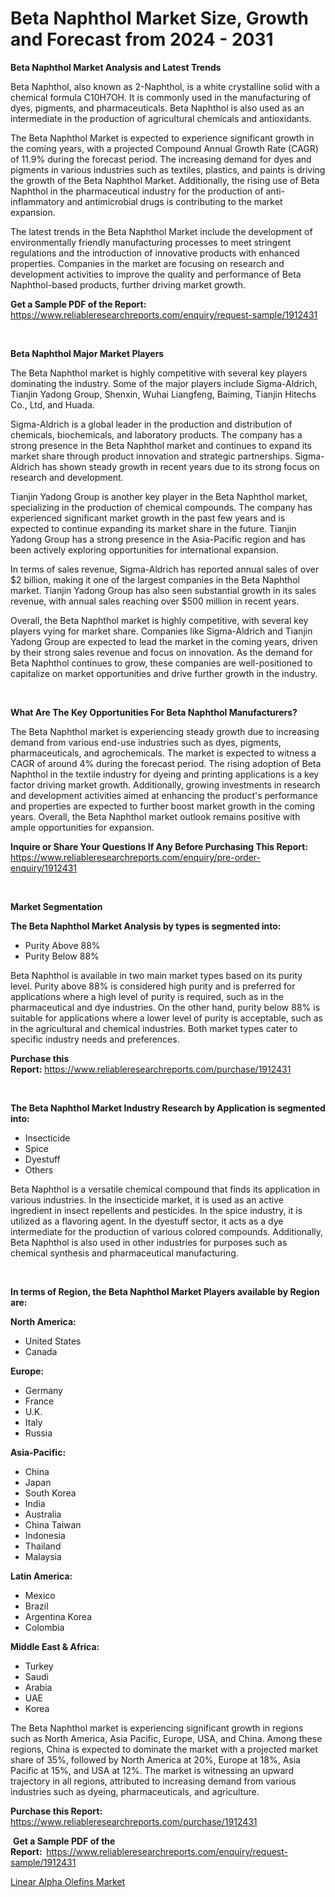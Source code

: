 <p><h1>Beta Naphthol Market Size, Growth and Forecast from 2024 - 2031</h1></p><p><strong>Beta Naphthol Market Analysis and Latest Trends</strong></p>
<p><p>Beta Naphthol, also known as 2-Naphthol, is a white crystalline solid with a chemical formula C10H7OH. It is commonly used in the manufacturing of dyes, pigments, and pharmaceuticals. Beta Naphthol is also used as an intermediate in the production of agricultural chemicals and antioxidants.</p><p>The Beta Naphthol Market is expected to experience significant growth in the coming years, with a projected Compound Annual Growth Rate (CAGR) of 11.9% during the forecast period. The increasing demand for dyes and pigments in various industries such as textiles, plastics, and paints is driving the growth of the Beta Naphthol Market. Additionally, the rising use of Beta Naphthol in the pharmaceutical industry for the production of anti-inflammatory and antimicrobial drugs is contributing to the market expansion.</p><p>The latest trends in the Beta Naphthol Market include the development of environmentally friendly manufacturing processes to meet stringent regulations and the introduction of innovative products with enhanced properties. Companies in the market are focusing on research and development activities to improve the quality and performance of Beta Naphthol-based products, further driving market growth.</p></p>
<p><strong>Get a Sample PDF of the Report:&nbsp;</strong> <a href="https://www.reliableresearchreports.com/enquiry/request-sample/1912431">https://www.reliableresearchreports.com/enquiry/request-sample/1912431</a></p>
<p>&nbsp;</p>
<p><strong>Beta Naphthol Major Market Players</strong></p>
<p><p>The Beta Naphthol market is highly competitive with several key players dominating the industry. Some of the major players include Sigma-Aldrich, Tianjin Yadong Group, Shenxin, Wuhai Liangfeng, Baiming, Tianjin Hitechs Co., Ltd, and Huada. </p><p>Sigma-Aldrich is a global leader in the production and distribution of chemicals, biochemicals, and laboratory products. The company has a strong presence in the Beta Naphthol market and continues to expand its market share through product innovation and strategic partnerships. Sigma-Aldrich has shown steady growth in recent years due to its strong focus on research and development.</p><p>Tianjin Yadong Group is another key player in the Beta Naphthol market, specializing in the production of chemical compounds. The company has experienced significant market growth in the past few years and is expected to continue expanding its market share in the future. Tianjin Yadong Group has a strong presence in the Asia-Pacific region and has been actively exploring opportunities for international expansion.</p><p>In terms of sales revenue, Sigma-Aldrich has reported annual sales of over $2 billion, making it one of the largest companies in the Beta Naphthol market. Tianjin Yadong Group has also seen substantial growth in its sales revenue, with annual sales reaching over $500 million in recent years.</p><p>Overall, the Beta Naphthol market is highly competitive, with several key players vying for market share. Companies like Sigma-Aldrich and Tianjin Yadong Group are expected to lead the market in the coming years, driven by their strong sales revenue and focus on innovation. As the demand for Beta Naphthol continues to grow, these companies are well-positioned to capitalize on market opportunities and drive further growth in the industry.</p></p>
<p>&nbsp;</p>
<p><strong>What Are The Key Opportunities For Beta Naphthol Manufacturers?</strong></p>
<p><p>The Beta Naphthol market is experiencing steady growth due to increasing demand from various end-use industries such as dyes, pigments, pharmaceuticals, and agrochemicals. The market is expected to witness a CAGR of around 4% during the forecast period. The rising adoption of Beta Naphthol in the textile industry for dyeing and printing applications is a key factor driving market growth. Additionally, growing investments in research and development activities aimed at enhancing the product's performance and properties are expected to further boost market growth in the coming years. Overall, the Beta Naphthol market outlook remains positive with ample opportunities for expansion.</p></p>
<p><strong>Inquire or Share Your Questions If Any Before Purchasing This Report:</strong> <a href="https://www.reliableresearchreports.com/enquiry/pre-order-enquiry/1912431">https://www.reliableresearchreports.com/enquiry/pre-order-enquiry/1912431</a></p>
<p>&nbsp;</p>
<p><strong>Market Segmentation</strong></p>
<p><strong>The Beta Naphthol Market Analysis by types is segmented into:</strong></p>
<p><ul><li>Purity Above 88%</li><li>Purity Below 88%</li></ul></p>
<p><p>Beta Naphthol is available in two main market types based on its purity level. Purity above 88% is considered high purity and is preferred for applications where a high level of purity is required, such as in the pharmaceutical and dye industries. On the other hand, purity below 88% is suitable for applications where a lower level of purity is acceptable, such as in the agricultural and chemical industries. Both market types cater to specific industry needs and preferences.</p></p>
<p><strong>Purchase this Report:&nbsp;</strong><a href="https://www.reliableresearchreports.com/purchase/1912431">https://www.reliableresearchreports.com/purchase/1912431</a></p>
<p>&nbsp;</p>
<p><strong>The Beta Naphthol Market Industry Research by Application is segmented into:</strong></p>
<p><ul><li>Insecticide</li><li>Spice</li><li>Dyestuff</li><li>Others</li></ul></p>
<p><p>Beta Naphthol is a versatile chemical compound that finds its application in various industries. In the insecticide market, it is used as an active ingredient in insect repellents and pesticides. In the spice industry, it is utilized as a flavoring agent. In the dyestuff sector, it acts as a dye intermediate for the production of various colored compounds. Additionally, Beta Naphthol is also used in other industries for purposes such as chemical synthesis and pharmaceutical manufacturing.</p></p>
<p>&nbsp;</p>
<p><strong>In terms of Region, the Beta Naphthol Market Players available by Region are:</strong></p>
<p>
    <p> <strong> North America: </strong>
        <ul>
            <li>United States</li>
            <li>Canada</li>
        </ul>
        </p> 
    <p> <strong> Europe: </strong>
        <ul>
            <li>Germany</li>
            <li>France</li>
            <li>U.K.</li>
            <li>Italy</li>
            <li>Russia</li>
        </ul>
        </p> 
    <p> <strong> Asia-Pacific: </strong>
        <ul>
            <li>China</li>
            <li>Japan</li>
            <li>South Korea</li>
            <li>India</li>
            <li>Australia</li>
            <li>China Taiwan</li>
            <li>Indonesia</li>
            <li>Thailand</li>
            <li>Malaysia</li>
        </ul>
        </p> 
    <p> <strong> Latin America: </strong>
        <ul>
            <li>Mexico</li>
            <li>Brazil</li>
            <li>Argentina Korea</li>
            <li>Colombia</li>
        </ul>
        </p> 
    <p> <strong> Middle East & Africa: </strong>
        <ul>
            <li>Turkey</li>
            <li>Saudi</li>
            <li>Arabia</li>
            <li>UAE</li>
            <li>Korea</li>
        </ul>
    </p>
    </p>
<p><p>The Beta Naphthol market is experiencing significant growth in regions such as North America, Asia Pacific, Europe, USA, and China. Among these regions, China is expected to dominate the market with a projected market share of 35%, followed by North America at 20%, Europe at 18%, Asia Pacific at 15%, and USA at 12%. The market is witnessing an upward trajectory in all regions, attributed to increasing demand from various industries such as dyeing, pharmaceuticals, and agriculture.</p></p>
<p><strong>Purchase this Report: </strong><a href="https://www.reliableresearchreports.com/purchase/1912431">https://www.reliableresearchreports.com/purchase/1912431</a></p>
<p>&nbsp;<strong>Get a Sample PDF of the Report:&nbsp;&nbsp;</strong><a href="https://www.reliableresearchreports.com/enquiry/request-sample/1912431">https://www.reliableresearchreports.com/enquiry/request-sample/1912431</a></p>
<p><strong></strong></p>
<p><p><a href="https://silk-columnist-571.notion.site/Linear-Alpha-Olefins-Market-Size-2024-2031-Global-Industrial-Analysis-Key-Geographical-Regions-M-5038cb5c2dfa460e932414b14418110e">Linear Alpha Olefins Market</a></p></p>